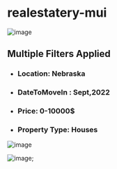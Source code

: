 # realestatery-mui



![image](https://user-images.githubusercontent.com/59247235/192130703-eaba6c65-d481-4901-a63f-3ba520885fde.png)

## Multiple Filters Applied

- ### Location: Nebraska
- ### DateToMoveIn : Sept,2022
- ### Price: 0-10000$
- ### Property Type: Houses

![image](https://user-images.githubusercontent.com/59247235/192130735-1409f5f2-7875-4639-8906-c224cd2c553d.png)

![image](https://user-images.githubusercontent.com/59247235/192131088-fa52d732-d05a-4252-ae49-77867242a420.png);

